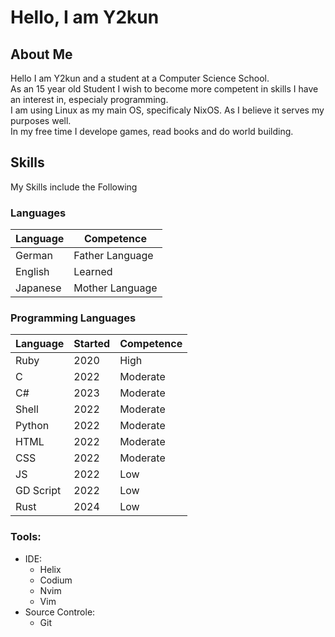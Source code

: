 # Hello, I am Y2kun

## About Me
Hello I am Y2kun and a student at a Computer Science School.  
As an 15 year old Student I wish to become more competent in skills I have an interest in, especialy programming.  
I am using Linux as my main OS, specificaly NixOS. As I believe it serves my purposes well.  
In my free time I develope games, read books and do world building.  

## Skills
My Skills include the Following  

### Languages

| Language | Competence |
| - | - |
| German | Father Language |
| English | Learned |
| Japanese | Mother Language |

### Programming Languages

| Language | Started | Competence |
| - | - | - |
| Ruby | 2020 | High |
| C | 2022 | Moderate |
| C# | 2023 | Moderate |
| Shell | 2022 | Moderate |
| Python | 2022 | Moderate |
| HTML | 2022 | Moderate |
| CSS | 2022 | Moderate |
| JS | 2022 | Low |
| GD Script | 2022 | Low |
| Rust | 2024 | Low |

### Tools:
- IDE:
  - Helix
  - Codium
  - Nvim
  - Vim
- Source Controle:
  - Git
